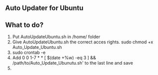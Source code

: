 ## Auto Updater for Ubuntu
## What to do?


1.  Put AutoUpdateUbuntu.sh in /home/<user> folder
2.  Give AutoUpdateUbuntu.sh the correct acces rights. sudo chmod +x Auto_Update_Ubuntu.sh
3.  sudo crontab -e
4.  Add 0 0 1-7 * * [ $(date +\%w) -eq 3 ] && /path/to/Auto_Update_Ubunutu.sh' to the last line and save
5.  

